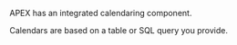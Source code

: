APEX has an integrated calendaring component.

Calendars are based on a table or SQL query you provide.

